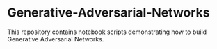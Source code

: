 # Generative-Adversarial-Networks
This repository contains notebook scripts demonstrating how to build Generative Adversarial Networks.
